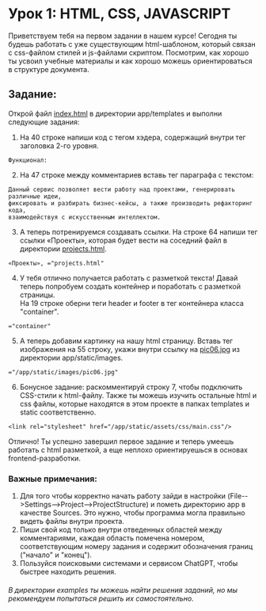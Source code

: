 # Урок 1: HTML, CSS, JAVASCRIPT

Приветствуем тебя на первом задании в нашем курсе! 
Сегодня ты будешь работать с уже существующим html-шаблоном, который связан с css-файлом стилей и js-файлами скриптом.
Посмотрим, как хорошо ты усвоил учебные материалы и как хорошо можешь ориентироваться в структуре документа.

## Задание:

Открой файл [index.html](app/templates/index.html) в директории app/templates и выполни следующие задания:


1. На 40 строке напиши код с тегом хэдера, содержащий внутри тег заголовка 2-го уровня. 
```
Функционал:
```

2. На 47 строке между комментариев вставь тег параграфа с текстом:
```
Данный сервис позволяет вести работу над проектами, генерировать различные идеи,
фиксировать и разбирать бизнес-кейсы, а также производить рефакторинг кода,
взаимодействуя с искусственным интеллектом.
```

3. А теперь потренируемся создавать ссылки. На строке 64 напиши тег ссылки «Проекты», 
которая будет вести на соседний файл в директории [projects.html](app/templates/projects.html).
```
«Проекты», ="projects.html"
```

4. У тебя отлично получается работать с разметкой текста! 
Давай теперь попробуем создать контейнер и поработать с разметкой страницы.  
На 19 строке оберни теги header и footer в тег контейнера класса "container".
```
="сontainer"
```

5. А теперь добавим картинку на нашу html страницу. Вставь тег изображения на 55 строку,
укажи внутри ссылку на [pic06.jpg](app/static/images/pic06.jpg) из директории app/static/images.
```
="/app/static/images/pic06.jpg"
```

6. Бонусное задание: раскомментируй строку 7, чтобы подключить CSS-стили к html-файлу.
Также ты можешь изучить остальные html и css файлы,
которые находятся в этом проекте в папках templates и static соответственно.
```
<link rel="stylesheet" href="/app/static/assets/css/main.css"/>
```  

Отлично! Ты успешно завершил первое задание и теперь умеешь работать с html разметкой,
а еще неплохо ориентируешься в основах frontend-разработки.

### Важные примечания:

1. Для того чтобы корректно начать работу зайди в настройки 
(File-->Settings-->Project-->ProjectStructure) и пометь директорию app в качестве Sources. 
Это нужно, чтобы программа могла правильно видеть файлы внутри проекта.
2. Пиши свой код только внутри отведенных областей между комментариями, 
каждая область помечена номером, соответствующим номеру задания и содержит обозначения границ ("начало" и "конец").
3. Пользуйся поисковыми системами и сервисом ChatGPT, чтобы быстрее находить решения.


###### В директории examples ты можешь найти решения заданий, но мы рекомендуем попытаться решить их самостоятельно.